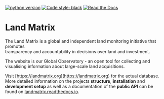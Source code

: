 [comment]: <> ([![pipeline-status]&#40;https://git.sinntern.de/django/landmatrix/badges/master/pipeline.svg&#41;]&#40;https://git.sinntern.de/django/landmatrix/commits/master&#41;)
[comment]: <> ([![coverage-report]&#40;https://git.sinntern.de/django/landmatrix/badges/master/coverage.svg&#41;]&#40;https://git.sinntern.de/django/landmatrix/commits/master&#41;)

[![python version](https://img.shields.io/badge/python-3.6+-blue.svg)](https://www.python.org/downloads/release/python-360/)
[![Code style: black](https://img.shields.io/badge/code%20style-black-000000.svg)](https://github.com/psf/black)
[![Read the Docs](https://img.shields.io/readthedocs/landmatrix)](http://landmatrix.rtfd.io/)

# Land Matrix

The Land Matrix is a global and independent land monitoring initiative that promotes\
transparency and accountability in decisions over land and investment.

The website is our Global Observatory - an open tool for collecting and visualising
information about large-scale land acquisitions.

Visit [https://landmatrix.org](https://landmatrix.org) for the actual database.<br>
More detailed information on the projects __structure__, __installation__ and
__development setup__ as well as a documentation of the __public API__ can be
found on [landmatrix.readthedocs.io](https://landmatrix.rtfd.io/en/latest/).

